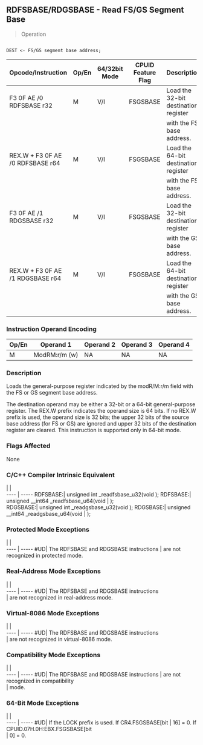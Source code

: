 ## RDFSBASE/RDGSBASE - Read FS/GS Segment Base

> Operation
``` slim

DEST <- FS/GS segment base address;

```

 Opcode/Instruction              | Op/En| 64/32bit Mode| CPUID Feature Flag| Description                         
 ---  | --- | --- | --- | ---
 F3 0F AE /0 RDFSBASE r32        | M    | V/I          | FSGSBASE          | Load the 32-bit destination register
                                 |      |              |                   | with the FS base address.           
 REX.W + F3 0F AE /0 RDFSBASE r64| M    | V/I          | FSGSBASE          | Load the 64-bit destination register
                                 |      |              |                   | with the FS base address.           
 F3 0F AE /1 RDGSBASE r32        | M    | V/I          | FSGSBASE          | Load the 32-bit destination register
                                 |      |              |                   | with the GS base address.           
 REX.W + F3 0F AE /1 RDGSBASE r64| M    | V/I          | FSGSBASE          | Load the 64-bit destination register
                                 |      |              |                   | with the GS base address.           

### Instruction Operand Encoding
 Op/En| Operand 1    | Operand 2| Operand 3| Operand 4
 ---  | --- | --- | --- | ---
 M    | ModRM:r/m (w)| NA       | NA       | NA       

### Description
Loads the general-purpose register indicated by the modR/M:r/m field with the
FS or GS segment base address.

The destination operand may be either a 32-bit or a 64-bit general-purpose register.
The REX.W prefix indicates the operand size is 64 bits. If no REX.W prefix is
used, the operand size is 32 bits; the upper 32 bits of the source base address
(for FS or GS) are ignored and upper 32 bits of the destination register are
cleared. This instruction is supported only in 64-bit mode.



### Flags Affected
None


### C/C++ Compiler Intrinsic Equivalent
   | |  
---- | -----
 RDFSBASE:| unsigned int _readfsbase_u32(void ); 
 RDFSBASE:| unsigned __int64 _readfsbase_u64(void
          | );                                   
 RDGSBASE:| unsigned int _readgsbase_u32(void ); 
 RDGSBASE:| unsigned __int64 _readgsbase_u64(void
          | );                                   

### Protected Mode Exceptions
   | |  
---- | -----
 #UD| The RDFSBASE and RDGSBASE instructions
    | are not recognized in protected mode. 

### Real-Address Mode Exceptions
   | |  
---- | -----
 #UD| The RDFSBASE and RDGSBASE instructions  
    | are not recognized in real-address mode.

### Virtual-8086 Mode Exceptions
   | |  
---- | -----
 #UD| The RDFSBASE and RDGSBASE instructions  
    | are not recognized in virtual-8086 mode.

### Compatibility Mode Exceptions
   | |  
---- | -----
 #UD| The RDFSBASE and RDGSBASE instructions
    | are not recognized in compatibility   
    | mode.                                 

### 64-Bit Mode Exceptions
   | |  
---- | -----
 #UD| If the LOCK prefix is used. If CR4.FSGSBASE[bit
    | 16] = 0. If CPUID.07H.0H:EBX.FSGSBASE[bit      
    | 0] = 0.                                        
